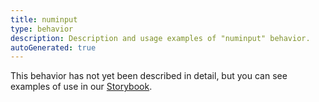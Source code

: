 ```yaml
---
title: numinput
type: behavior
description: Description and usage examples of "numinput" behavior.
autoGenerated: true
---
```


This behavior has not yet been described in detail, but you can see examples of use in our [Storybook](/storybook).